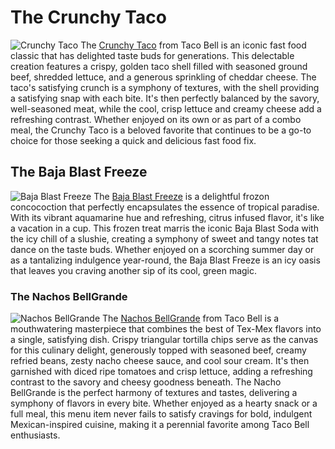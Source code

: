 <html>
  <style>
    body {background: E6E6FA;}
  </style>
  <body>
    <h1> The Crunchy Taco </h1>
    <img src="https://www.taco-bell.ro/wp-content/uploads/crunchy-taco-supreme.png" alt="Crunchy Taco"
    <p> The <a href="https://www.tacobell.com/food/tacos/crunchy-taco">Crunchy Taco</a> from Taco Bell is an iconic fast food classic that has delighted taste buds for generations. This delectable creation features a crispy, golden taco shell filled with seasoned ground beef, shredded lettuce, and a generous sprinkling of cheddar cheese. The taco's satisfying crunch is a symphony of textures, with the shell providing a satisfying snap with each bite. It's then perfectly balanced by the savory, well-seasoned meat, while the cool, crisp lettuce and creamy cheese add a refreshing contrast. Whether enjoyed on its own or as part of a combo meal, the Crunchy Taco is a beloved favorite that continues to be a go-to choice for those seeking a quick and delicious fast food fix. </p>
    <h2> The Baja Blast Freeze </h2> 
    <img src="https://hips.hearstapps.com/hmg-prod/images/mountain-dew-baja-blast-colada-freeze-1621520057.jpg" alt="Baja Blast Freeze"
    <p> The <a href="https://www.tacobell.com/food/drinks/mountain-dew-baja-blast-freeze">Baja Blast Freeze</a> is a delightful frozon concocoction that perfectly encapsulates the essence of tropical paradise. With its vibrant aquamarine hue and refreshing, citrus infused flavor, it's like a vacation in a cup. This frozen treat marris the iconic Baja Blast Soda with the icy chill of a slushie, creating a symphony of sweet and tangy notes tat dance on the taste buds. Whether enjoyed on a scorching summer day or as a tantalizing indulgence year-round, the Baja Blast Freeze is an icy oasis that leaves you craving another sip of its cool, green magic. </p>
    <h3> The Nachos BellGrande </h3>
    <img src="https://www.tacobell.com/images/22502_nachos_bellgrande_750x660.jpg" alt="Nachos BellGrande"
    <p> The <a href="https://www.tacobell.com/food/nachos/nachos-bellgrande"> Nachos BellGrande</a> from Taco Bell is a mouthwatering masterpiece that combines the best of Tex-Mex flavors into a single, satisfying dish. Crispy triangular tortilla chips serve as the canvas for this culinary delight, generously topped with seasoned beef, creamy refried beans, zesty nacho cheese sauce, and cool sour cream. It's then garnished with diced ripe tomatoes and crisp lettuce, adding a refreshing contrast to the savory and cheesy goodness beneath. The Nacho BellGrande is the perfect harmony of textures and tastes, delivering a symphony of flavors in every bite. Whether enjoyed as a hearty snack or a full meal, this menu item never fails to satisfy cravings for bold, indulgent Mexican-inspired cuisine, making it a perennial favorite among Taco Bell enthusiasts.</p>
    </body>
</html>

